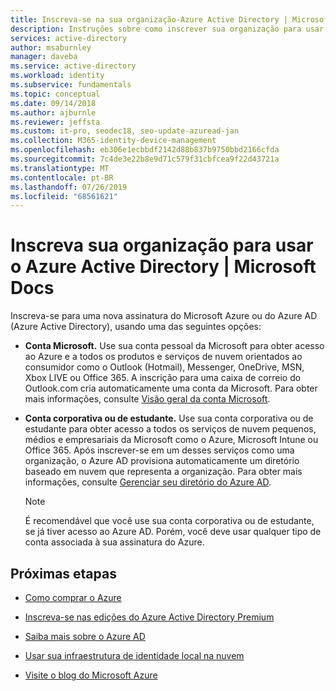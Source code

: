 ```yaml
---
title: Inscreva-se na sua organização-Azure Active Directory | Microsoft Docs
description: Instruções sobre como inscrever sua organização para usar o Azure e o Azure Active Directory.
services: active-directory
author: msaburnley
manager: daveba
ms.service: active-directory
ms.workload: identity
ms.subservice: fundamentals
ms.topic: conceptual
ms.date: 09/14/2018
ms.author: ajburnle
ms.reviewer: jeffsta
ms.custom: it-pro, seodec18, seo-update-azuread-jan
ms.collection: M365-identity-device-management
ms.openlocfilehash: eb306e1ecbbdf2142d88b837b9750bbd2166cfda
ms.sourcegitcommit: 7c4de3e22b8e9d71c579f31cbfcea9f22d43721a
ms.translationtype: MT
ms.contentlocale: pt-BR
ms.lasthandoff: 07/26/2019
ms.locfileid: "68561621"
---
```

# <a name="sign-up-your-organization-to-use-azure-active-directory"></a>Inscreva sua organização para usar o Azure Active Directory | Microsoft Docs
Inscreva-se para uma nova assinatura do Microsoft Azure ou do Azure AD (Azure Active Directory), usando uma das seguintes opções:

- **Conta Microsoft.** Use sua conta pessoal da Microsoft para obter acesso ao Azure e a todos os produtos e serviços de nuvem orientados ao consumidor como o Outlook (Hotmail), Messenger, OneDrive, MSN, Xbox LIVE ou Office 365. A inscrição para uma caixa de correio do Outlook.com cria automaticamente uma conta da Microsoft. Para obter mais informações, consulte [Visão geral da conta Microsoft](https://account.microsoft.com/account).

- **Conta corporativa ou de estudante.** Use sua conta corporativa ou de estudante para obter acesso a todos os serviços de nuvem pequenos, médios e empresariais da Microsoft como o Azure, Microsoft Intune ou Office 365. Após inscrever-se em um desses serviços como uma organização, o Azure AD provisiona automaticamente um diretório baseado em nuvem que representa a organização. Para obter mais informações, consulte [Gerenciar seu diretório do Azure AD](active-directory-administer.md).

  > [!Note]
  >   É recomendável que você use sua conta corporativa ou de estudante, se já tiver acesso ao Azure AD. Porém, você deve usar qualquer tipo de conta associada à sua assinatura do Azure.

## <a name="next-steps"></a>Próximas etapas

- [Como comprar o Azure](https://azure.microsoft.com/pricing/purchase-options/)

- [Inscreva-se nas edições do Azure Active Directory Premium](active-directory-get-started-premium.md)

- [Saiba mais sobre o Azure AD](active-directory-whatis.md)

- [Usar sua infraestrutura de identidade local na nuvem](../connect/active-directory-aadconnect.md)

- [Visite o blog do Microsoft Azure](https://azure.microsoft.com/blog/)


